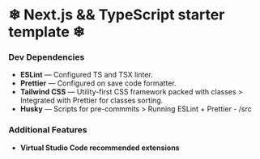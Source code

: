 # ❄ Next.js && TypeScript starter template ❄

### Dev Dependencies

- **ESLint** — Configured TS and TSX linter.
- **Prettier** — Configured on save code formatter.
- **Tailwind CSS** — Utility-first CSS framework packed with classes > Integrated with Prettier for classes sorting.
- **Husky** — Scripts for pre-commmits > Running ESLint + Prettier - /src

### Additional Features

- **Virtual Studio Code recommended extensions**
